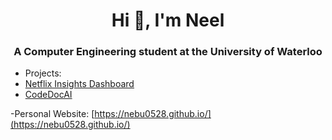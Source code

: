 
<h1 align="center">Hi 👋, I'm Neel</h1>
<h3 align="center">A Computer Engineering student at the University of Waterloo</h3>
 

- Projects:
- [Netflix Insights Dashboard](https://github.com/Nebu0528/Netflix-Dashboard)
- [CodeDocAI](https://github.com/Nebu0528/CodeDocAI)


-Personal Website:
[https://nebu0528.github.io/](https://nebu0528.github.io/)
<p align="left">
</p>




